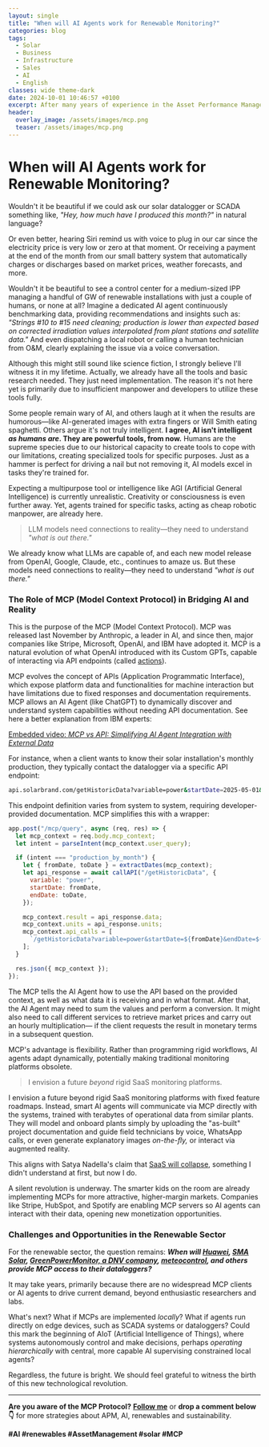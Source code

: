 ```yaml
---
layout: single
title: "When will AI Agents work for Renewable Monitoring?"
categories: blog
tags:
  - Solar
  - Business
  - Infrastructure
  - Sales
  - AI
  - English
classes: wide theme-dark
date: 2024-10-01 10:46:57 +0100
excerpt: After many years of experience in the Asset Performance Management (APM) field, one key lesson has become clear; without a reliable...
header:
  overlay_image: /assets/images/mcp.png
  teaser: /assets/images/mcp.png
---
```


# When will AI Agents work for Renewable Monitoring?

Wouldn't it be beautiful if we could ask our solar datalogger or SCADA something like, _"Hey, how much have I produced this month?"_ in natural language?

Or even better, hearing Siri remind us with voice to plug in our car since the electricity price is very low or zero at that moment. Or receiving a payment at the end of the month from our small battery system that automatically charges or discharges based on market prices, weather forecasts, and more.

Wouldn't it be beautiful to see a control center for a medium-sized IPP managing a handful of GW of renewable installations with just a couple of humans, or none at all? Imagine a dedicated AI agent continuously benchmarking data, providing recommendations and insights such as: _"Strings #10 to #15 need cleaning; production is lower than expected based on corrected irradiation values interpolated from plant stations and satellite data."_ And even dispatching a local robot or calling a human technician from O&M, clearly explaining the issue via a voice conversation.

Although this might still sound like science fiction, I strongly believe I'll witness it in my lifetime. Actually, we already have all the tools and basic research needed. They just need implementation. The reason it's not here yet is primarily due to insufficient manpower and developers to utilize these tools fully.

Some people remain wary of AI, and others laugh at it when the results are humorous—like AI-generated images with extra fingers or Will Smith eating spaghetti. Others argue it's not truly intelligent. **I agree, AI isn't intelligent _as humans are_. They are powerful tools, from now.** Humans are the supreme species due to our historical capacity to create tools to cope with our limitations, creating specialized tools for specific purposes. Just as a hammer is perfect for driving a nail but not removing it, AI models excel in tasks they're trained for.

Expecting a multipurpose tool or intelligence like AGI (Artificial General Intelligence) is currently unrealistic. Creativity or consciousness is even further away. Yet, agents trained for specific tasks, acting as cheap robotic manpower, are already here.

> LLM models need connections to reality—they need to understand _"what is out there."_

We already know what LLMs are capable of, and each new model release from OpenAI, Google, Claude, etc., continues to amaze us. But these models need connections to reality—they need to understand _"what is out there."_

### The Role of MCP (Model Context Protocol) in Bridging AI and Reality

This is the purpose of the MCP (Model Context Protocol). MCP was released last November by Anthropic, a leader in AI, and since then, major companies like Stripe, Microsoft, OpenAI, and IBM have adopted it. MCP is a natural evolution of what OpenAI introduced with its Custom GPTs, capable of interacting via API endpoints (called [actions](https://platform.openai.com/docs/actions/introduction)).

MCP evolves the concept of APIs (Application Programmatic Interface), which expose platform data and functionalities for machine interaction but have limitations due to fixed responses and documentation requirements. MCP allows an AI Agent (like ChatGPT) to dynamically discover and understand system capabilities without needing API documentation. See here a better explanation from IBM experts:

[Embedded video: _MCP vs API: Simplifying AI Agent Integration with External Data_](https://www.linkedin.com/embeds/publishingEmbed.html?articleId=8162368961979513161&li_theme=light)

For instance, when a client wants to know their solar installation's monthly production, they typically contact the datalogger via a specific API endpoint:

```bash
api.solarbrand.com/getHistoricData?variable=power&startDate=2025-05-01&endDate=2025-05-29
```

This endpoint definition varies from system to system, requiring developer-provided documentation. MCP simplifies this with a wrapper:

```javascript
app.post("/mcp/query", async (req, res) => {
  let mcp_context = req.body.mcp_context;
  let intent = parseIntent(mcp_context.user_query);

  if (intent === "production_by_month") {
    let { fromDate, toDate } = extractDates(mcp_context);
    let api_response = await callAPI("/getHistoricData", {
      variable: "power",
      startDate: fromDate,
      endDate: toDate,
    });

    mcp_context.result = api_response.data;
    mcp_context.units = api_response.units;
    mcp_context.api_calls = [
      `/getHistoricData?variable=power&startDate=${fromDate}&endDate=${toDate}`,
    ];
  }

  res.json({ mcp_context });
});
```

The MCP tells the AI Agent how to use the API based on the provided context, as well as what data it is receiving and in what format. After that, the AI Agent may need to sum the values and perform a conversion. It might also need to call different services to retrieve market prices and carry out an hourly multiplication— if the client requests the result in monetary terms in a subsequent question.

MCP's advantage is flexibility. Rather than programming rigid workflows, AI agents adapt dynamically, potentially making traditional monitoring platforms obsolete.

> I envision a future _beyond_ rigid SaaS monitoring platforms.

I envision a future beyond rigid SaaS monitoring platforms with fixed feature roadmaps. Instead, smart AI agents will communicate via MCP directly with the systems, trained with terabytes of operational data from similar plants. They will model and onboard plants simply by uploading the "as-built" project documentation and guide field technicians by voice, WhatsApp calls, or even generate explanatory images _on-the-fly,_ or interact via augmented reality.

This aligns with Satya Nadella's claim that [SaaS will collapse](https://youtu.be/9NtsnzRFJ_o?si=-Y37nyXG8keCfT66&t=2804), something I didn't understand at first, but now I do.

A silent revolution is underway. The smarter kids on the room are already implementing MCPs for more attractive, higher-margin markets. Companies like Stripe, HubSpot, and Spotify are enabling MCP servers so AI agents can interact with their data, opening new monetization opportunities.

### Challenges and Opportunities in the Renewable Sector

For the renewable sector, the question remains: **_When will [Huawei](https://www.linkedin.com/company/huawei/), [SMA Solar](https://www.linkedin.com/company/sma-solar/), [GreenPowerMonitor, a DNV company](https://www.linkedin.com/company/greenpowermonitor/), [meteocontrol](https://www.linkedin.com/company/meteocontrol/), and others provide MCP access to their dataloggers?_**

It may take years, primarily because there are no widespread MCP clients or AI agents to drive current demand, beyond enthusiastic researchers and labs.

What's next? What if MCPs are implemented _locally_? What if agents run directly on edge devices, such as SCADA systems or dataloggers? Could this mark the beginning of AIoT (Artificial Intelligence of Things), where systems autonomously control and make decisions, perhaps _operating hierarchically_ with central, more capable AI supervising constrained local agents?

Regardless, the future is bright. We should feel grateful to witness the birth of this new technological revolution.

---

**Are you aware of the MCP Protocol?** [**Follow me**](https://www.linkedin.com/comm/mynetwork/discovery-see-all?usecase=PEOPLE_FOLLOWS&followMember=ingenierodavidgomez) or **drop a comment below👇** for more strategies about APM, AI, renewables and sustainability.

**#AI #renewables #AssetManagement #solar #MCP**
